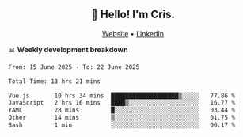 
<h2 align="center">👋 Hello! I'm Cris.</h2>
<p align="center">
  <a href="https://www.criscunas.dev">Website</a> •
  <a href="https://www.linkedin.com/in/cristophercunas/">LinkedIn</a> 
</p>


📊 **Weekly development breakdown**
<!--START_SECTION:waka-->

```txt
From: 15 June 2025 - To: 22 June 2025

Total Time: 13 hrs 21 mins

Vue.js       10 hrs 34 mins  ███████████████████▒░░░░░   77.86 %
JavaScript   2 hrs 16 mins   ████▒░░░░░░░░░░░░░░░░░░░░   16.77 %
YAML         28 mins         █░░░░░░░░░░░░░░░░░░░░░░░░   03.44 %
Other        14 mins         ▒░░░░░░░░░░░░░░░░░░░░░░░░   01.75 %
Bash         1 min           ░░░░░░░░░░░░░░░░░░░░░░░░░   00.17 %
```

<!--END_SECTION:waka-->
